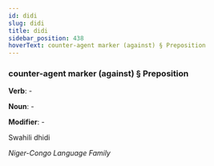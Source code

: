 ```yaml
---
id: didi
slug: didi
title: didi
sidebar_position: 438
hoverText: counter-agent marker (against) § Preposition
---
```


### counter-agent marker (against) § Preposition

**Verb**: -

**Noun**: -

**Modifier**: -

Swahili dhidi 

*Niger-Congo Language Family*